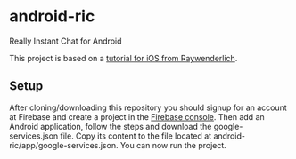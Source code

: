 # android-ric
Really Instant Chat for Android

This project is based on a <a href="https://www.raywenderlich.com/140836/firebase-tutorial-real-time-chat-2">tutorial for iOS from Raywenderlich</a>.

## Setup
After cloning/downloading this repository you should signup for an account at Firebase and create a project in the <a href="https://console.firebase.google.com/">Firebase console</a>.
Then add an Android application, follow the steps and download the google-services.json file. Copy its content to the file located at android-ric/app/google-services.json.
You can now run the project.
